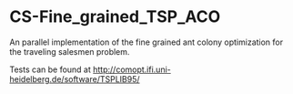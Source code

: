CS-Fine_grained_TSP_ACO
=======================

An parallel implementation of the fine grained ant colony optimization for the traveling salesmen problem.

Tests can be found at http://comopt.ifi.uni-heidelberg.de/software/TSPLIB95/

